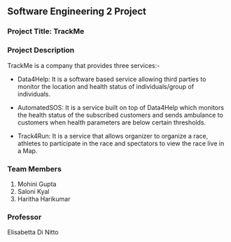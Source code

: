 ## Software Engineering 2 Project

### Project Title: TrackMe 

### Project Description
TrackMe is a company that provides three services:-

* Data4Help: It is a software based service allowing third parties to monitor the location and health status of individuals/group of individuals.

* AutomatedSOS: It is a service built on top of Data4Help which monitors the health status of the subscribed customers and sends ambulance to customers when health parameters are below certain thresholds.

* Track4Run: It is a service that allows organizer to organize a race, athletes to participate in the race and spectators to view the race live in a Map.

### Team Members
1. Mohini Gupta
2. Saloni Kyal 
3. Haritha Harikumar

### Professor
  Elisabetta Di Nitto


